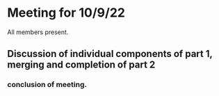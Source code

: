 # Meeting for 10/9/22
All members present.
## Discussion of individual components of part 1, merging and completion of part 2

### conclusion of meeting. 